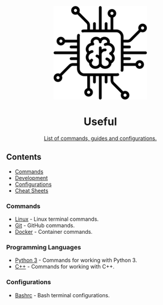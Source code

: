 <div align="center">
<img width="250" height="250" src="images/chip.svg" alt="Useful Resources">
	<h1>Useful</h1>
	<p>
		<a href="https://github.com/heofs/Useful">List of commands, guides and configurations.</a>
	</p>
</div>

## Contents

-   [Commands](#commands)
-   [Development](#development)
-   [Configurations](#configurations)
-   [Cheat Sheets](#computer-science)

### Commands

-   [Linux](https://github.com/heofs/Useful/tree/master/Commands/Linux.md#readme) - Linux terminal commands.
-   [Git](https://github.com/heofs/Useful/tree/master/Commands/Git.md#readme) - GitHub commands.
-   [Docker](https://github.com/heofs/Useful/tree/master/Commands/Docker.md#readme) - Container commands.

### Programming Languages

-   [Python 3](https://github.com/heofs/Useful/tree/master/Programming/Python3.md#readme) - Commands for working with Python 3.
-   [C++](https://github.com/heofs/Useful/tree/master/Programming/C++.md#readme) - Commands for working with C++.

### Configurations

-   [Bashrc](https://github.com/heofs/Useful/tree/master/Configurations/Bashrc-config.md#readme) - Bash terminal configurations.

